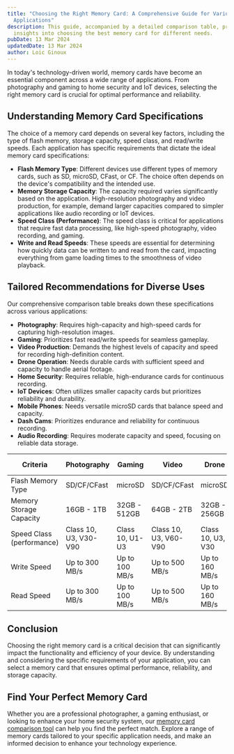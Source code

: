 ```yaml
---
title: "Choosing the Right Memory Card: A Comprehensive Guide for Various
  Applications"
description: This guide, accompanied by a detailed comparison table, provides
  insights into choosing the best memory card for different needs.
pubDate: 13 Mar 2024
updatedDate: 13 Mar 2024
author: Loic Ginoux
---
```

In today's technology-driven world, memory cards have become an essential component across a wide range of applications. From photography and gaming to home security and IoT devices, selecting the right memory card is crucial for optimal performance and reliability. 

## **Understanding Memory Card Specifications**

The choice of a memory card depends on several key factors, including the type of flash memory, storage capacity, speed class, and read/write speeds. Each application has specific requirements that dictate the ideal memory card specifications:

* **Flash Memory Type**: Different devices use different types of memory cards, such as SD, microSD, CFast, or CF. The choice often depends on the device's compatibility and the intended use.
* **Memory Storage Capacity**: The capacity required varies significantly based on the application. High-resolution photography and video production, for example, demand larger capacities compared to simpler applications like audio recording or IoT devices.
* **Speed Class (Performance)**: The speed class is critical for applications that require fast data processing, like high-speed photography, video recording, and gaming.
* **Write and Read Speeds**: These speeds are essential for determining how quickly data can be written to and read from the card, impacting everything from game loading times to the smoothness of video playback.

## **Tailored Recommendations for Diverse Uses**

Our comprehensive comparison table breaks down these specifications across various applications:

* **Photography**: Requires high-capacity and high-speed cards for capturing high-resolution images.
* **Gaming**: Prioritizes fast read/write speeds for seamless gameplay.
* **Video Production**: Demands the highest levels of capacity and speed for recording high-definition content.
* **Drone Operation**: Needs durable cards with sufficient speed and capacity to handle aerial footage.
* **Home Security**: Requires reliable, high-endurance cards for continuous recording.
* **IoT Devices**: Often utilizes smaller capacity cards but prioritizes reliability and durability.
* **Mobile Phones**: Needs versatile microSD cards that balance speed and capacity.
* **Dash Cams**: Prioritizes endurance and reliability for continuous recording.
* **Audio Recording**: Requires moderate capacity and speed, focusing on reliable data storage.

| Criteria                  | Photography           | Gaming          | Video                 | Drone             | Home Security   | IoT           | Mobile Phone    | Dash Cam          | Audio Recording |
| ------------------------- | --------------------- | --------------- | --------------------- | ----------------- | --------------- | ------------- | --------------- | ----------------- | --------------- |
| Flash Memory Type         | SD/CF/CFast           | microSD         | SD/CF/CFast           | microSD           | microSD         | SD/microSD    | microSD         | microSD           | SD/microSD      |
| Memory Storage Capacity   | 16GB - 1TB            | 32GB - 512GB    | 64GB - 2TB            | 32GB - 256GB      | 32GB - 256GB    | 4GB - 64GB    | 16GB - 1TB      | 32GB - 256GB      | 8GB - 128GB     |
| Speed Class (performance) | Class 10, U3, V30-V90 | Class 10, U1-U3 | Class 10, U3, V60-V90 | Class 10, U3, V30 | Class 10, U1-U3 | Class 10, U1  | Class 10, U1-U3 | Class 10, U3, V30 | Class 10, U1    |
| Write Speed               | Up to 300 MB/s        | Up to 100 MB/s  | Up to 500 MB/s        | Up to 160 MB/s    | Up to 90 MB/s   | Up to 85 MB/s | Up to 100 MB/s  | Up to 100 MB/s    | Up to 95 MB/s   |
| Read Speed                | Up to 300 MB/s        | Up to 100 MB/s  | Up to 500 MB/s        | Up to 160 MB/s    | Up to 90 MB/s   | Up to 85 MB/s | Up to 100 MB/s  | Up to 100 MB/s    | Up to 95 MB/s   |

## **Conclusion**

Choosing the right memory card is a critical decision that can significantly impact the functionality and efficiency of your device. By understanding and considering the specific requirements of your application, you can select a memory card that ensures optimal performance, reliability, and storage capacity.

## **Find Your Perfect Memory Card**

Whether you are a professional photographer, a gaming enthusiast, or looking to enhance your home security system, our [memory card comparison tool](https://sdprices.com/) can help you find the perfect match. Explore a range of memory cards tailored to your specific application needs, and make an informed decision to enhance your technology experience.